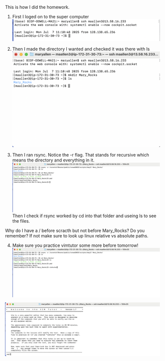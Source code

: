 
This is how I did the homework.


1. First I loged on to the super computer
![alt text](https://github.com/Dowell-Lab/srworkshop/blob/main/day02/images/logontosupercomputer.png "loging on to the super computer")

2. Then I made the directory I wanted and checked it was there with ls
![alt text](https://github.com/Dowell-Lab/srworkshop/blob/main/day02/images/mkdirmaryrocks.png "mkdir maryrocks")

3. Then I ran rsync. Notice the -r flag. That stands for recursive which means the directory and everything in it. 
![alt text](https://github.com/Dowell-Lab/srworkshop/blob/main/day02/images/didrsyncwork.png "Did rsync work")
Then I check if rsync worked by cd into that folder and useing ls to see the files. 

Why do I have a / before scracth but not before Mary_Rocks? Do you remember? If not make sure to look up linux relative vs absolute paths. 

4.  Make sure you practice vimtutor some more before tomorrow!
![alt text](https://github.com/Dowell-Lab/srworkshop/blob/main/day02/images/rsyncandvimtutor.png "running rsync")

![alt text](https://github.com/Dowell-Lab/srworkshop/blob/main/day02/images/vimtutorscreenshot.png "vimtutor screen shot")



